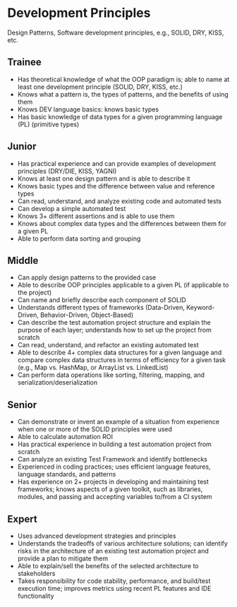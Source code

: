 # Development Principles
Design Patterns, Software development principles, e.g., SOLID, DRY, KISS, etc.

## Trainee
- Has theoretical knowledge of what the OOP paradigm is; able to name at least one development principle (SOLID, DRY, KISS, etc.)
- Knows what a pattern is, the types of patterns, and the benefits of using them
- Knows DEV language basics: knows basic types
- Has basic knowledge of data types for a given programming language (PL) (primitive types)

## Junior
- Has practical experience and can provide examples of development principles (DRY/DIE, KISS, YAGNI)
- Knows at least one design pattern and is able to describe it
- Knows basic types and the difference between value and reference types
- Can read, understand, and analyze existing code and automated tests
- Can develop a simple automated test
- Knows 3+ different assertions and is able to use them
- Knows about complex data types and the differences between them for a given PL
- Able to perform data sorting and grouping

## Middle
- Can apply design patterns to the provided case
- Able to describe OOP principles applicable to a given PL (if applicable to the project)
- Can name and briefly describe each component of SOLID
- Understands different types of frameworks (Data-Driven, Keyword-Driven, Behavior-Driven, Object-Based)
- Can describe the test automation project structure and explain the purpose of each layer; understands how to set up the project from scratch
- Can read, understand, and refactor an existing automated test
- Able to describe 4+ complex data structures for a given language and compare complex data structures in terms of efficiency for a given task (e.g., Map vs. HashMap, or ArrayList vs. LinkedList)
- Can perform data operations like sorting, filtering, mapping, and serialization/deserialization

## Senior
- Can demonstrate or invent an example of a situation from experience when one or more of the SOLID principles were used
- Able to calculate automation ROI
- Has practical experience in building a test automation project from scratch
- Can analyze an existing Test Framework and identify bottlenecks
- Experienced in coding practices; uses efficient language features, language standards, and patterns
- Has experience on 2+ projects in developing and maintaining test frameworks; knows aspects of a given toolkit, such as libraries, modules, and passing and accepting variables to/from a CI system

## Expert
- Uses advanced development strategies and principles
- Understands the tradeoffs of various architecture solutions; can identify risks in the architecture of an existing test automation project and provide a plan to mitigate them
- Able to explain/sell the benefits of the selected architecture to stakeholders
- Takes responsibility for code stability, performance, and build/test execution time; improves metrics using recent PL features and IDE functionality

